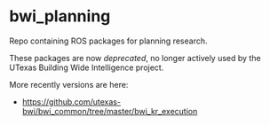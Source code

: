 bwi_planning
============

Repo containing ROS packages for planning research.

These packages are now *deprecated*, no longer actively used by the UTexas Building Wide Intelligence project.

More recently versions are here:

- https://github.com/utexas-bwi/bwi_common/tree/master/bwi_kr_execution
